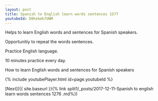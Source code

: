 ```yaml
---
layout: post
title: Spanish to English learn words sentences 1577 
youtubeId: D0hekmh7UWM
---
```

 
 
Helps to learn English words and sentences for Spanish speakers.

Opportunitiy to repeat the words sentences. 

Practice English language. 
 
10 minutes practice every day. 
 
How to learn English words and sentences for Spanish speakers 
 
{% include youtubePlayer.html id=page.youtubeId %}
 
 
[Next]({{ site.baseurl }}{% link  split1/_posts/2017-12-11-Spanish to english learn words sentences 1276 .md%})
 
